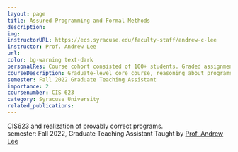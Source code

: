 ```yaml
---
layout: page
title: Assured Programming and Formal Methods
description:
img: 
instructorURL: https://ecs.syracuse.edu/faculty-staff/andrew-c-lee
instructor: Prof. Andrew Lee
url: 
color: bg-warning text-dark
personalRes: Course cohort consisted of 100+ students. Graded assignments and exams, hosted weekly office hours  
courseDescription: Graduate-level core course, reasoning about programs through the specification, design, and realization of provably correct programs.
semester: Fall 2022 Graduate Teaching Assistant
importance: 2
coursenumber: CIS 623
category: Syracuse University
related_publications: 
---
```


CIS623 and realization of provably correct programs.  
semester: Fall 2022, Graduate Teaching Assistant
Taught by <a href ="https://ecs.syracuse.edu/faculty-staff/andrew-c-lee">Prof. Andrew Lee <a>